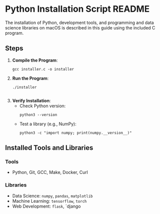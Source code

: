 # Python Installation Script README

The installation of Python, development tools, and programming and data science libraries on macOS is described in this guide using the included C program.

## Steps

1. **Compile the Program**:
   ```bash/Shell Command
   gcc installer.c -o installer
   
3. **Run the Program**:
   ```bash/Shell Command
   ./installer
   

4. **Verify Installation**:
   - Check Python version:
        ```bash/Shell Command
     python3 --version
   - Test a library (e.g., NumPy):
        ```bash/Shell Command
     python3 -c "import numpy; print(numpy.__version__)"
     
## Installed Tools and Libraries

### Tools
- Python, Git, GCC, Make, Docker, Curl

### Libraries
- Data Science: `numpy`, `pandas`, `matplotlib`
- Machine Learning: `tensorflow`, `torch`
- Web Development: `flask`, `django
